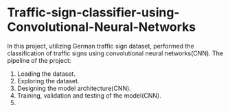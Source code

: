 # Traffic-sign-classifier-using-Convolutional-Neural-Networks
In this project, utilizing German traffic sign dataset, performed the classification of traffic signs using convolutional neural networks(CNN).
The pipeline of the project:
1. Loading the dataset.
2. Exploring the dataset. 
3. Designing the model architecture(CNN).
4. Training, validation and testing of the model(CNN).
5. 
